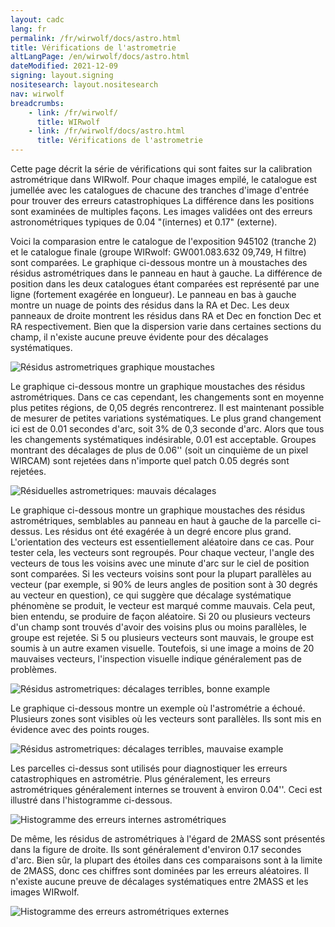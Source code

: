 ```yaml
---
layout: cadc
lang: fr
permalink: /fr/wirwolf/docs/astro.html
title: Vérifications de l'astrometrie
altLangPage: /en/wirwolf/docs/astro.html
dateModified: 2021-12-09
signing: layout.signing
nositesearch: layout.nositesearch
nav: wirwolf
breadcrumbs:
    - link: /fr/wirwolf/
      title: WIRwolf
    - link: /fr/wirwolf/docs/astro.html
      title: Vérifications de l'astrometrie
---
```

<p>
    Cette page d&eacute;crit la s&eacute;rie de v&eacute;rifications qui sont faites sur la
    calibration astrom&eacute;trique dans WIRwolf. Pour chaque images
    empil&eacute;, le catalogue est jumell&eacute;e avec les catalogues de
    chacune des tranches d'image d'entr&eacute;e pour trouver des erreurs
    catastrophiques La diff&eacute;rence dans les positions sont examin&eacute;es de
    multiples fa&ccedil;ons. Les images valid&eacute;es ont des erreurs
    astronom&eacute;triques typiques de 0.04 "(internes) et 0.17" (externe).
</p>
<p>
    Voici la comparasion entre le catalogue de l'exposition 945102
    (tranche 2) et le catalogue finale (groupe WIRwolf: GW001.083.632
    09,749, H filtre) sont compar&eacute;es. Le graphique ci-dessous montre
    un &agrave; moustaches des r&eacute;sidus astrom&eacute;triques dans le panneau en haut
    &agrave; gauche. La diff&eacute;rence de position dans les deux catalogues &eacute;tant
    compar&eacute;es est repr&eacute;sent&eacute; par une ligne (fortement exag&eacute;r&eacute;e en
    longueur). Le panneau en bas &agrave; gauche montre un nuage de points
    des r&eacute;sidus dans la RA et Dec. Les deux panneaux de droite
    montrent les r&eacute;sidus dans RA et Dec en fonction Dec et RA
    respectivement. Bien que la dispersion varie dans certaines
    sections du champ, il n'existe aucune preuve &eacute;vidente pour des
    d&eacute;calages syst&eacute;matiques.
</p>
<img src="/static/images/wirwolf/GW001.083.632+09.749.H.945102pf02.whi.ast.gif" alt="R&eacute;sidus astrometriques graphique moustaches"/>
<p>
    Le graphique ci-dessous montre un graphique moustaches des r&eacute;sidus
    astrom&eacute;triques. Dans ce cas cependant, les changements sont en moyenne
    plus petites r&eacute;gions, de 0,05 degr&eacute;s rencontrerez. Il est maintenant
    possible de mesurer de petites variations syst&eacute;matiques. Le plus grand
    changement ici est de 0.01 secondes d'arc, soit 3% de 0,3 seconde
    d'arc. Alors que tous les changements syst&eacute;matiques ind&eacute;sirable, 0.01
    est acceptable. Groupes montrant des d&eacute;calages de plus de 0.06'' (soit
    un cinqui&egrave;me de un pixel WIRCAM) sont rejet&eacute;es dans n'importe quel
    patch 0.05 degr&eacute;s sont rejet&eacute;es.
</p>
<img src="/static/images/wirwolf/GW001.083.632+09.749.H.945102pf02.bad.ast.gif" alt="R&eacute;siduelles astrometriques: mauvais d&eacute;calages"/>
<p>
    Le graphique ci-dessous montre un graphique moustaches des r&eacute;sidus
    astrom&eacute;triques, semblables au panneau en haut &agrave; gauche de la parcelle
    ci-dessus. Les r&eacute;sidus ont &eacute;t&eacute; exag&eacute;r&eacute;e &agrave; un degr&eacute; encore plus
    grand. L'orientation des vecteurs est essentiellement al&eacute;atoire dans
    ce cas. Pour tester cela, les vecteurs sont regroup&eacute;s. Pour chaque
    vecteur, l'angle des vecteurs de tous les voisins avec une minute
    d'arc sur le ciel de position sont compar&eacute;es. Si les vecteurs voisins
    sont pour la plupart parall&egrave;les au vecteur (par exemple, si 90% de
    leurs angles de position sont &agrave; 30 degr&eacute;s au vecteur en question), ce
    qui sugg&egrave;re que d&eacute;calage syst&eacute;matique ph&eacute;nom&egrave;ne se produit, le vecteur
    est marqu&eacute; comme mauvais. Cela peut, bien entendu, se produire de
    fa&ccedil;on al&eacute;atoire. Si 20 ou plusieurs vecteurs d'un champ sont trouv&eacute;s
    d'avoir des voisins plus ou moins parall&egrave;les, le groupe est
    rejet&eacute;e. Si 5 ou plusieurs vecteurs sont mauvais, le groupe est soumis
    &agrave; un autre examen visuelle. Toutefois, si une image a moins de 20
    mauvaises vecteurs, l'inspection visuelle indique g&eacute;n&eacute;ralement pas de
    probl&egrave;mes.
</p>
<img src="/static/images/wirwolf/GW001.083.632+09.749.H.945102pf02.ter.ast.gif" alt="R&eacute;sidus astrometriques: d&eacute;calages terribles, bonne example"/>
<p>
    Le graphique ci-dessous montre un exemple o&ugrave; l'astrom&eacute;trie a
    &eacute;chou&eacute;. Plusieurs zones sont visibles o&ugrave; les vecteurs sont
    parall&egrave;les. Ils sont mis en &eacute;vidence avec des points rouges.
</p>
<img src="/static/images/wirwolf/GW001.035.164+50.688.J.1101035pf01.ter.ast.gif" alt="R&eacute;sidus astrometriques: d&eacute;calages terribles, mauvaise example"/>
<p>
    Les parcelles ci-dessus sont utilis&eacute;s pour diagnostiquer les
    erreurs catastrophiques en astrom&eacute;trie. Plus g&eacute;n&eacute;ralement, les
    erreurs astrom&eacute;triques g&eacute;n&eacute;ralement internes se trouvent &agrave; environ
    0.04''. Ceci est illustr&eacute; dans l'histogramme ci-dessous.
</p>
<img src="/static/images/wirwolf/wirastintpf.gif" alt="Histogramme des erreurs internes astrom&eacute;triques"/>
<p>
    De m&ecirc;me, les r&eacute;sidus de astrom&eacute;triques &agrave; l'&eacute;gard de 2MASS sont
    pr&eacute;sent&eacute;s dans la figure de droite. Ils sont g&eacute;n&eacute;ralement
    d'environ 0.17 secondes d'arc. Bien s&ucirc;r, la plupart des &eacute;toiles
    dans ces comparaisons sont &agrave; la limite de 2MASS, donc ces chiffres
    sont domin&eacute;es par les erreurs al&eacute;atoires. Il n'existe aucune
    preuve de d&eacute;calages syst&eacute;matiques entre 2MASS et les images WIRwolf.
</p>
<img src="/static/images/wirwolf/wirast2mass.gif" alt="Histogramme des erreurs astrom&eacute;triques externes"/>
